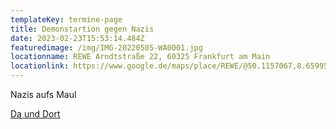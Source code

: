 ```yaml
---
templateKey: termine-page
title: Demonstartion gegen Nazis
date: 2023-02-23T15:53:14.484Z
featuredimage: /img/IMG-20220505-WA0001.jpg
locationname: REWE Arndtstraße 22, 60325 Frankfurt am Main
locationlink: https://www.google.de/maps/place/REWE/@50.1157067,8.6599508,19.83z/data=!4m5!3m4!1s0x47bd0951a9a80ba3:0x7e1f805df9c9c4ee!8m2!3d50.1156919!4d8.6598403
---
```

Nazis aufs Maul

[Da und Dort](https://duckduckgo.com/?q=bockenheimer+warte&t=ffab&ia=web&iaxm=maps&iai=10328770694044128329)